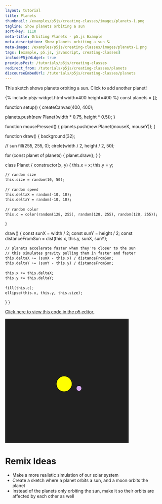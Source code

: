 ```yaml
---
layout: tutorial
title: Planets
thumbnail: /examples/p5js/creating-classes/images/planets-1.png
tagline: Show planets orbiting a sun
sort-key: 1110
meta-title: Orbiting Planets - p5.js Example
meta-description: Show planets orbiting a sun 🪐
meta-image: /examples/p5js/creating-classes/images/planets-1.png
tags: [example, p5.js, javascript, creating-classes]
includeP5jsWidget: true
previousPost: /tutorials/p5js/creating-classes
redirect_from: /tutorials/p5js/creating-classes/planets
discourseEmbedUrl: /tutorials/p5js/creating-classes/planets
---
```


This sketch shows planets orbiting a sun. Click to add another planet!

{% include p5js-widget.html width=400 height=400 %}
const planets = [];

function setup() {
  createCanvas(400, 400);

  planets.push(new Planet(width * 0.75, height * 0.5));
}

function mousePressed() {
  planets.push(new Planet(mouseX, mouseY));
}

function draw() {
  background(32);

  // sun
  fill(255, 255, 0);
  circle(width / 2, height / 2, 50);

  for (const planet of planets) {
    planet.draw();
  }
}

class Planet {
  constructor(x, y) {
    this.x = x;
    this.y = y;

    // random size
    this.size = random(10, 50);

    // random speed
    this.deltaX = random(-10, 10);
    this.deltaY = random(-10, 10);

    // random color
    this.c = color(random(128, 255), random(128, 255), random(128, 255));
  }

  draw() {
    const sunX = width / 2;
    const sunY = height / 2;
    const distanceFromSun = dist(this.x, this.y, sunX, sunY);

    // planets accelerate faster when they're closer to the sun
    // this simulates gravity pulling them in faster and faster
    this.deltaX += (sunX - this.x) / distanceFromSun;
    this.deltaY += (sunY - this.y) / distanceFromSun;

    this.x += this.deltaX;
    this.y += this.deltaY;

    fill(this.c);
    ellipse(this.x, this.y, this.size);
  }
}
</script>

[Click here to view this code in the p5 editor.](https://editor.p5js.org/KevinWorkman/sketches/MURWIBSHP)

![planets](/examples/p5js/creating-classes/images/planets-2.gif)

# Remix Ideas

- Make a more realistic simulation of our solar system
- Create a sketch where a planet orbits a sun, and a moon orbits the planet
- Instead of the planets only orbiting the sun, make it so their orbits are affected by each other as well
